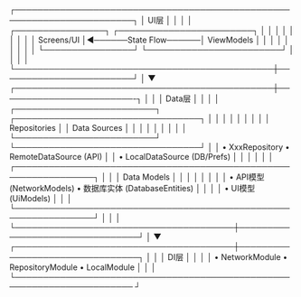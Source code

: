 ┌───────────────────────────────────────────────────────────────────────┐
│                                UI层                                   │
│                                                                       │
│  ┌────────────────┐                       ┌────────────────────────┐  │
│  │                │                       │                        │  │
│  │  Screens/UI    │◄──────State Flow──────│     ViewModels         │  │
│  │                │                       │                        │  │
│  └────────────────┘                       └────────────────────────┘  │
│                                              │                        │
└──────────────────────────────────────────────┼────────────────────────┘
│
▼
┌──────────────────────────────────────────────┼────────────────────────-┐
│                                                                        │
│                               Data层                                    │
│                                                                        │
│  ┌─────────────────────────┐     ┌─────────────────────────────────┐   │
│  │                         │     │                                 │   │
│  │      Repositories       │     │          Data Sources           │   │
│  │                         │     │                                 │   │
│  └─────────────────────────┘     └─────────────────────────────────┘   │
│   • XxxRepository                  • RemoteDataSource (API)            │
│                                    • LocalDataSource (DB/Prefs)        │
│                                                                        │
│                                                                        │
│  ┌────────────────────────────────────────────────────────────────┐    │
│  │                         Data Models                            │    │
│  │                                                                │    │
│  │  • API模型 (NetworkModels)     • 数据库实体 (DatabaseEntities)    │    │
│  │  • UI模型 (UiModels)                                            │    │
│  └────────────────────────────────────────────────────────────────┘    │
│                                                                        │
└───────────────────────────────────────┼────────────────────────────────┘
│
▼
┌───────────────────────────────────────┼────────────────────────────────┐
│                                                                        │
│                                DI层                                    │
│                                                                        │
│   • NetworkModule       • RepositoryModule     • LocalModule           │
│                                                                        │
└─────────────────────────────────────────────────────────────────────── ┘